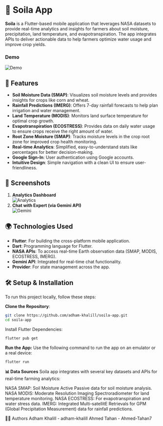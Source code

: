 # 🌱 Soila App

**Soila** is a Flutter-based mobile application that leverages NASA datasets to provide real-time analytics and insights for farmers about soil moisture, precipitation, land temperature, and evapotranspiration. The app integrates APIs to deliver actionable data to help farmers optimize water usage and improve crop yields.

### Demo
![Demo](https://drive.google.com/uc?export=view&id=1LEFvYFV03GurhxvSGDPkigoqfeucZJyH)

## 🚀 Features

- **Soil Moisture Data (SMAP)**: Visualizes soil moisture levels and provides insights for crops like corn and wheat.
- **Rainfall Predictions (IMERG)**: Offers 7-day rainfall forecasts to help plan irrigation and water management.
- **Land Temperature (MODIS)**: Monitors land surface temperature for optimal crop growth.
- **Evapotranspiration (ECOSTRESS)**: Provides data on daily water usage to ensure crops receive the right amount of water.
- **Root Zone Moisture (SMAP)**: Tracks moisture levels in the crop root zone for improved crop health monitoring.
- **Real-time Analytics**: Simplified, easy-to-understand stats like percentages for better decision-making.
- **Google Sign-In**: User authentication using Google accounts.
- **Intuitive Design**: Simple navigation with a clean UI to ensure user-friendliness.

## 📱 Screenshots

1. **Analytics Dashboard**  
   ![Analytics](https://drive.google.com/uc?export=view&id=1SlRJKQ5225xuSBtL4bzKd0QI16jZWtzU) 
2. **Chat with Expert (via Gemini API)**  
   ![Gemini](https://drive.google.com/uc?export=view&id=1-63Ll-ZIxUqdwkXCEnImC_7QXEPCjlgE) 

## 🌍 Technologies Used

- **Flutter**: For building the cross-platform mobile application.
- **Dart**: Programming language for Flutter.
- **NASA APIs**: To access real-time Earth observation data (SMAP, MODIS, ECOSTRESS, IMERG).
- **Gemini API**: Integrated for real-time chat functionality.
- **Provider**: For state management across the app.

## 🛠️ Setup & Installation

To run this project locally, follow these steps:

**Clone the Repository**:
   ```bash
   git clone https://github.com/adham-khalill/soila-app.git
   cd soila-app
   ```
   
   Install Flutter Dependencies:
   
```bash
flutter pub get
```

**Run the App:**
Use the following command to run the app on an emulator or a real device:

```bash
flutter run
```

**📊 Data Sources**
Soila app integrates with several key datasets and APIs for real-time farming analytics:

NASA SMAP: Soil Moisture Active Passive data for soil moisture analysis.
NASA MODIS: Moderate Resolution Imaging Spectroradiometer for land temperature monitoring.
NASA ECOSTRESS: For evapotranspiration and water stress data.
IMERG: Integrated Multi-satellitE Retrievals for GPM (Global Precipitation Measurement) data for rainfall predictions.

👨‍💻 Authors
Adham Khalill - adham-khalill
Ahmed Tahan - Ahmed-Tahan7



